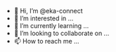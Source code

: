 - 👋 Hi, I’m @eka-connect
- 👀 I’m interested in ...
- 🌱 I’m currently learning ...
- 💞️ I’m looking to collaborate on ...
- 📫 How to reach me ...

<!---
eka-connect/eka-connect is a ✨ special ✨ repository because its `README.md` (this file) appears on your GitHub profile.
You can click the Preview link to take a look at your changes.
--->

